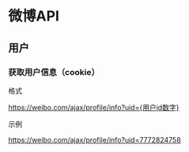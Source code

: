 # 微博API

## 用户
### 获取用户信息（cookie）

格式

https://weibo.com/ajax/profile/info?uid={用户id数字}

示例

https://weibo.com/ajax/profile/info?uid=7772824758